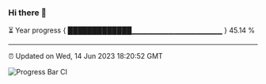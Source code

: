 ### Hi there 👋

⏳ Year progress { █████████████▁▁▁▁▁▁▁▁▁▁▁▁▁▁▁▁▁ } 45.14 %

---

⏰ Updated on Wed, 14 Jun 2023 18:20:52 GMT

![Progress Bar CI](https://github.com/ZhaoGui/ZhaoGui/workflows/Progress%20Bar%20CI/badge.svg)
